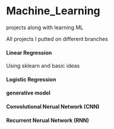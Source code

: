 # Machine_Learning
projects along with learning ML

All projects I putted on different branches

#### Linear Regression 
Using sklearn and basic ideas
#### Logistic Regression
#### generative model
#### Convolutional Nerual Network (CNN)
#### Recurrent Nerual Network (RNN)

